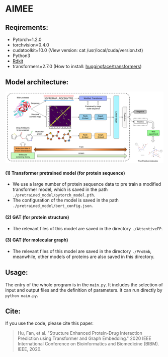 # AIMEE
## Reqirements:
- Pytorch=1.2.0
- torchvision=0.4.0
- cudatoolkit=10.0 (View version: cat /usr/local/cuda/version.txt)
- Python3
- [Rdkit](https://www.rdkit.org/docs/GettingStartedInPython.html#getting-started-with-the-rdkit-in-python)
- transformers=2.7.0 (How to install: [huggingface/transformers](https://github.com/huggingface/transformers))
## Model architecture:
![model](https://github.com/Siat-Code/AIMEE/blob/main/image/model.jpg)
#### (1) Transformer pretrained model (for protein sequence)
- We use a large number of protein sequence data to pre train a modified transformer model, which is saved in the path `./pretrained_model/pytorch_model.pth`.
- The configuration of the model is saved in the path `./pretrained_model/bert_config.json`.
#### (2) GAT (for protein structure)
- The relevant files of this model are saved in the directory `./AttentiveFP`.
#### (3) GAT (for molecular graph)
- The relevant files of this model are saved in the directory `./ProEmb`, meanwhile, other models of proteins are also saved in this directory.
## Usage:
The entry of the whole program is in the `main.py`. It includes the selection of input and output files and the definition of parameters. It can run directly by `python main.py`.
## Cite:
If you use the code, please cite this paper:
> Hu, Fan, et al. "Structure Enhanced Protein-Drug Interaction Prediction using Transformer and Graph Embedding." 2020 IEEE International Conference on Bioinformatics and Biomedicine (BIBM). IEEE, 2020.
> 


